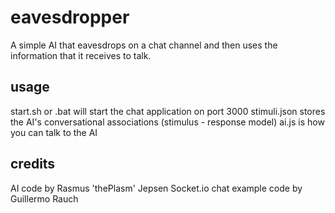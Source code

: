 # eavesdropper

A simple AI that eavesdrops on a chat channel and then uses the information that it receives to talk.

## usage

start.sh or .bat will start the chat application on port 3000
stimuli.json stores the AI's conversational associations (stimulus - response model)
ai.js is how you can talk to the AI

## credits

AI code by Rasmus 'thePlasm' Jepsen
Socket.io chat example code by Guillermo Rauch
